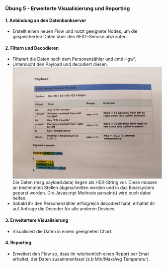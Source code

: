 
### Übung 5 - Erweiterte Visualisierung und Reporting

#### 1. Anbindung an den Datenbankserver
* Erstellt einen neuen Flow und nutzt geeignete Nodes, um die gespeicherten Daten über den REST-Service abzurufen.


#### 2. Filtern und Decodieren
* Filterert die Daten nach dem Personenzähler und cmd='gw'.
* Untersucht den Payload und decodiert diesen.
![](/images/peopleCounterPayload.jpeg)
Die Daten (msg.payload.data) liegen als HEX-String vor. Diese müssen an bestimmten Stellen abgeschnitten werden und in das Binärsystem geparst werden. Die Javascript Methode parseInt() wird euch dabei helfen.
* Sobald ihr den Personenzähler erfolgreich decodiert habt, erhaltet ihr auf Anfrage die Decoder für alle anderen Devices.
 
#### 3. Erweitertere Visualisierung
* Visualisiert die Daten in einem geeigneten Chart. 

#### 4. Reporting
* Erweitert den Flow so, dass ihr wöchentlich einen Report per Email erhaltet, der Daten zusammenfasst (z.b Min/Max/Avg Temperatur). 
 
